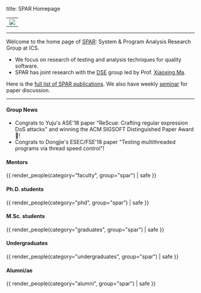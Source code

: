 title: SPAR Homepage

<table width="100%">
<tr>
<td align="center">
<img src="/spar/img/logo_large.png"></img>
</td>
</tr>
</table>

---

Welcome to the home page of [SPAR](/spar): System & Program Analysis Research Group at ICS.

* We focus on research of testing and analysis techniques for quality software.
* SPAR has joint research with the [DSE](/dse) group led by Prof. [Xiaoxing Ma](/people/xiaoxingma/).

Here is the [full list of SPAR publications](pubs). We also have weekly [seminar](seminar/) for paper discussion.

---

#### Group News

* Congrats to Yuju's ASE'18 paper "ReScue: Crafting regular expression DoS attacks" and winning the ACM SIGSOFT Distinguished Paper Award 🏅!
* Congrats to Dongjie's ESEC/FSE'18 paper "Testing multithreaded programs via thread speed control"!


#### Mentors
{{ render_people(category="faculty", group="spar") | safe }}

#### Ph.D. students
{{ render_people(category="phd", group="spar") | safe }}

#### M.Sc. students
{{ render_people(category="graduates", group="spar") | safe }}

#### Undergraduates
{{ render_people(category="undergraduates", group="spar") | safe }}

#### Alumni/ae
{{ render_people(category="alumni", group="spar") | safe }}
